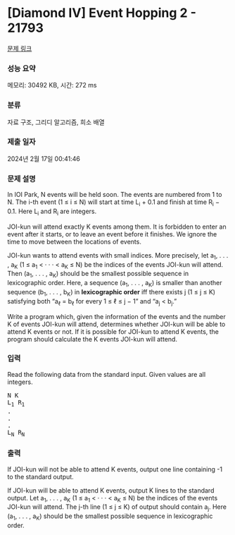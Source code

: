 # [Diamond IV] Event Hopping 2 - 21793 

[문제 링크](https://www.acmicpc.net/problem/21793) 

### 성능 요약

메모리: 30492 KB, 시간: 272 ms

### 분류

자료 구조, 그리디 알고리즘, 희소 배열

### 제출 일자

2024년 2월 17일 00:41:46

### 문제 설명

<p>In IOI Park, N events will be held soon. The events are numbered from 1 to N. The i-th event (1 ≤ i ≤ N) will start at time L<sub>i</sub> + 0.1 and finish at time R<sub>i</sub> − 0.1. Here L<sub>i</sub> and R<sub>i</sub> are integers.</p>

<p>JOI-kun will attend exactly K events among them. It is forbidden to enter an event after it starts, or to leave an event before it finishes. We ignore the time to move between the locations of events.</p>

<p>JOI-kun wants to attend events with small indices. More precisely, let a<sub>1</sub>, . . . , a<sub>K</sub> (1 ≤ a<sub>1</sub> < · · · < a<sub>K</sub> ≤ N) be the indices of the events JOI-kun will attend. Then (a<sub>1</sub>, . . . , a<sub>K</sub>) should be the smallest possible sequence in lexicographic order. Here, a sequence (a<sub>1</sub>, . . . , a<sub>K</sub>) is smaller than another sequence (b<sub>1</sub>, . . . , b<sub>K</sub>) in <strong>lexicographic order</strong> iff there exists j (1 ≤ j ≤ K) satisfying both “a<sub>ℓ</sub> = b<sub>ℓ</sub> for every 1 ≤ ℓ ≤ j − 1” and “a<sub>j</sub> < b<sub>j</sub>.”</p>

<p>Write a program which, given the information of the events and the number K of events JOI-kun will attend, determines whether JOI-kun will be able to attend K events or not. If it is possible for JOI-kun to attend K events, the program should calculate the K events JOI-kun will attend.</p>

### 입력 

 <p>Read the following data from the standard input. Given values are all integers.</p>

<pre>N K
L<sub>1</sub> R<sub>1</sub>
.
.
.
L<sub>N</sub> R<sub>N</sub></pre>

### 출력 

 <p>If JOI-kun will not be able to attend K events, output one line containing -1 to the standard output.</p>

<p>If JOI-kun will be able to attend K events, output K lines to the standard output. Let a<sub>1</sub>, . . . , a<sub>K</sub> (1 ≤ a<sub>1</sub> < · · · < a<sub>K</sub> ≤ N) be the indices of the events JOI-kun will attend. The j-th line (1 ≤ j ≤ K) of output should contain a<sub>j</sub>. Here (a<sub>1</sub>, . . . , a<sub>K</sub>) should be the smallest possible sequence in lexicographic order.</p>

